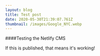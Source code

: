 ```yaml
---
layout: blog
title: Test post
date: 2020-05-30T21:39:07.761Z
thumbnail: /images/Google_NYC.webp
---
```

\####Testing the Netlify CMS

If this is published, that means it's working!